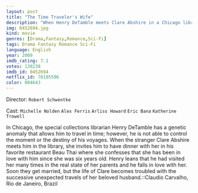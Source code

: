 ```yaml
---
layout: post
title: "The Time Traveler's Wife"
description: "When Henry DeTamble meets Clare Abshire in a Chicago library they both understand that he is a time traveler, but she knows much more about him as he has not yet been to the times and places where they have already met. He falls in love with her, as she has already with him, but his continuing unavoidable absences while time traveling - and then returning with increasing knowledge of their future - makes things ever more difficult for Clare..."
img: 0452694.jpg
kind: movie
genres: [Drama,Fantasy,Romance,Sci-Fi]
tags: Drama Fantasy Romance Sci-Fi 
language: English
year: 2009
imdb_rating: 7.1
votes: 138238
imdb_id: 0452694
netflix_id: 70105596
color: 004643
---
```

Director: `Robert Schwentke`  

Cast: `Michelle Nolden` `Alex Ferris` `Arliss Howard` `Eric Bana` `Katherine Trowell` 

In Chicago, the special collections librarian Henry DeTamble has a genetic anomaly that allows him to travel in time; however, he is not able to control the moment or the destiny of his voyages. When the stranger Clare Abshire meets him in the library, she invites him to have dinner with her in his favorite restaurant Beau Thai where she confesses that she has been in love with him since she was six years old. Henry leans that he had visited her many times in the real state of her parents and he falls in love with her. Soon they get married, but the life of Clare becomes troubled with the successive unexpected travels of her beloved husband.::Claudio Carvalho, Rio de Janeiro, Brazil